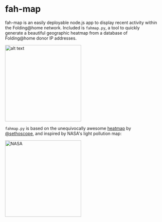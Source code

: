# fah-map

fah-map is an easily deployable node.js app to display recent activity within the Folding@home network. Included is `fahmap.py`, a tool to quickly generate a beautiful geographic heatmap from a database of Folding@home donor IP addresses.

<img src="http://fah-map.herokuapp.com/static/png/past30.png" alt="alt text" height="250px">

`fahmap.py` is based on the unequivocally awesome [heatmap](https://github.com/sethoscope/heatmap) by [@sethoscope](https://github.com/sethoscope), and inspired by NASA's light pollution map:

<img src="http://eoimages.gsfc.nasa.gov/images/imagerecords/55000/55167/earth_lights_lrg.jpg" alt="NASA" height="250px">
